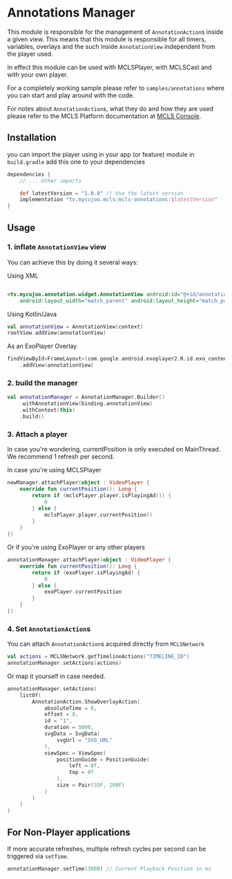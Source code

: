 # Annotations Manager

This module is responsible for the management of `AnnotationAction`s inside a given view.
This means that this module is responsible for all timers, variables, overlays and the such inside
`AnnotationView` independent from the player used.

In effect this module can be used with MCLSPlayer, with MCLSCast and with your own player.

For a completely working sample please refer to `samples/annotations` where you can start and play
around with the code.

For notes about `AnnotationAction`s, what they do and how they are used please refer to the MCLS
Platform documentation at [MCLS Console](https://mcls.mycujoo.tv/).

## Installation

you can import the player using in your app (or feature) module in `build.gradle` add this one to
your dependencies

```groovy
dependencies {
    // ... Other imports 

    def latestVersion = "1.0.0" // Use the latest version
    implementation "tv.mycujoo.mcls:mcls-annotations:$latestVersion"
}
```

## Usage

### 1. inflate `AnnotationView` view

You can achieve this by doing it several ways:

Using XML

```xml

<tv.mycujoo.annotation.widget.AnnotationView android:id="@+id/annotation_view"
    android:layout_width="match_parent" android:layout_height="match_parent" />
```

Using Kotlin/Java

```kotlin
val annotationView = AnnotationView(context)
rootView.addView(annotationView)
```

As an ExoPlayer Overlay

```kotlin
findViewById<FrameLayout>(com.google.android.exoplayer2.R.id.exo_content_frame)
    .addView(annotationView)
```

### 2. build the manager

```kotlin
val annotationManager = AnnotationManager.Builder()
    .withAnnotationView(binding.annotationView)
    .withContext(this)
    .build()
```

### 3. Attach a player

In case you're wondering, currentPosition is only executed on MainThread. We recommend 1 refresh per
second.

In case you're using MCLSPlayer

```kotlin
newManager.attachPlayer(object : VideoPlayer {
    override fun currentPosition(): Long {
        return if (mclsPlayer.player.isPlayingAd()) {
            0
        } else {
            mclsPlayer.player.currentPosition()
        }
    }
})
```

Or if you're using ExoPlayer or any other players

```kotlin
annotationManager.attachPlayer(object : VideoPlayer {
    override fun currentPosition(): Long {
        return if (exoPlayer.isPlayingAd) {
            0
        } else {
            exoPlayer.currentPosition
        }
    }
})
```

### 4. Set `AnnotationAction`s

You can attach `AnnotationAction`s acquired directly from `MCLSNetwork`

```kotlin
val actions = MCLSNetwork.getTimelineActions("TIMELINE_ID")
annotationManager.setActions(actions)
```

Or map it yourself in case needed.

```kotlin
annotationManager.setActions(
    listOf(
        AnnotationAction.ShowOverlayAction(
            absoluteTime = 0,
            offset = 0,
            id = "1",
            duration = 5000,
            svgData = SvgData(
                svgUrl = "SVG_URL"
            ),
            viewSpec = ViewSpec(
                positionGuide = PositionGuide(
                    left = 0f,
                    top = 0f
                ),
                size = Pair(35F, 100F)
            )
        )
    )
)
```

## For Non-Player applications

If more accurate refreshes, multiple refresh cycles per second can be triggered via `setTime`.

```kotlin
annotationManager.setTime(3000) // Current Playback Position in ms
```
